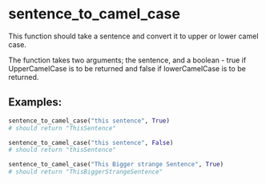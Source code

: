 # sentence_to_camel_case

This function should take a sentence and convert it to upper or lower camel case.

The function takes two arguments; the sentence, and a boolean - true if UpperCamelCase is to be returned and false if lowerCamelCase is to be returned.

## Examples:

```python
sentence_to_camel_case("this sentence", True)
# should return "ThisSentence"
```

```python
sentence_to_camel_case("this sentence", False)
# should return "thisSentence"
```

```python
sentence_to_camel_case("This Bigger strange Sentence", True)
# should return "ThisBiggerStrangeSentence"
```
